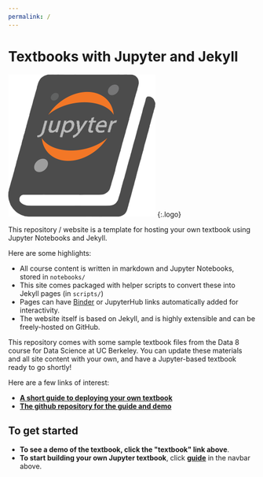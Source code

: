 ```yaml
---
permalink: /
---
```


# Textbooks with Jupyter and Jekyll

![](images/logo/logo.png)
{:.logo}

This repository / website is a template for hosting your own textbook using
Jupyter Notebooks and Jekyll.

Here are some highlights:

* All course content is written in markdown and Jupyter Notebooks, stored in `notebooks/`
* This site comes packaged with helper scripts to convert these into Jekyll pages (in `scripts/`)
* Pages can have [Binder](https://mybinder.org) or JupyterHub links automatically added for interactivity.
* The website itself is based on Jekyll, and is highly extensible and can be freely-hosted on GitHub.

This repository comes with some sample textbook files from the Data 8 course
for Data Science at UC Berkeley. You can update these materials and all site
content with your own, and have a Jupyter-based textbook ready to go shortly!

Here are a few links of interest:

* **[A short guide to deploying your own textbook](https://predictablynoisy.com/textbook-jekyll-template/guide/01_overview/)**
* **[The github repository for the guide and demo](https://github.com/choldgraf/textbook-jekyll-template)**


## To get started

* **To see a demo of the textbook, click the "textbook" link above**.
* **To start building your own Jupyter textbook**, click **[guide](https://predictablynoisy.com/textbook-jekyll-template/guide/01_overview)**
  in the navbar above.
